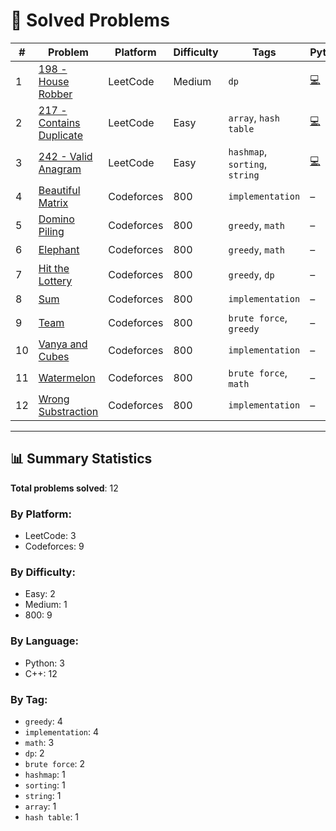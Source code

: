 # 📘 Solved Problems

| # | Problem | Platform | Difficulty | Tags | Python | C++ | Notes |
|----|---------|----------|------------|------|--------|-----|-------|
| 1 | [198 - House Robber](https://leetcode.com/problems/house-robber/description/) | LeetCode | Medium | ``dp`` | [💻](./leetcode/198_house_robber.py) | [💻](./leetcode/198_house_robber.cpp) | [📝](./leetcode/198_house_robber.md) |
| 2 | [217 - Contains Duplicate](https://leetcode.com/problems/contains-duplicate/description/) | LeetCode | Easy | ``array``, ``hash table`` | [💻](./leetcode/217_contains_duplicate.py) | [💻](./leetcode/217_contains_duplicate.cpp) | [📝](./leetcode/217_contains_duplicate.md) |
| 3 | [242 - Valid Anagram](https://leetcode.com/problems/valid-anagram/) | LeetCode | Easy | ``hashmap``, ``sorting``, ``string`` | [💻](./leetcode/242_valid_anagram.py) | [💻](./leetcode/242_valid_anagram.cpp) | [📝](./leetcode/242_valid_anagram.md) |
| 4 | [Beautiful Matrix](https://codeforces.com/problemset/problem/263/A) | Codeforces | 800 | ``implementation`` | – | [💻](./codeforces/beautiful_matrix.cpp) | [📝](./codeforces/beautiful_matrix.md) |
| 5 | [Domino Piling](https://codeforces.com/problemset/problem/50/A) | Codeforces | 800 | ``greedy``, ``math`` | – | [💻](./codeforces/domino_piling.cpp) | [📝](./codeforces/domino_piling.md) |
| 6 | [Elephant](https://codeforces.com/problemset/problem/617/A) | Codeforces | 800 | ``greedy``, ``math`` | – | [💻](./codeforces/elephant.cpp) | [📝](./codeforces/elephant.md) |
| 7 | [Hit the Lottery](https://codeforces.com/problemset/problem/996/A) | Codeforces | 800 | ``greedy``, ``dp`` | – | [💻](./codeforces/hit_lottery.cpp) | [📝](./codeforces/hit_lottery.md) |
| 8 | [Sum](https://codeforces.com/problemset/problem/1742/A) | Codeforces | 800 | ``implementation`` | – | [💻](./codeforces/sum.cpp) | [📝](./codeforces/sum.md) |
| 9 | [Team](https://codeforces.com/problemset/problem/231/A) | Codeforces | 800 | ``brute force``, ``greedy`` | – | [💻](./codeforces/team.cpp) | [📝](./codeforces/team.md) |
| 10 | [Vanya and Cubes](https://codeforces.com/problemset/problem/492/A) | Codeforces | 800 | ``implementation`` | – | [💻](./codeforces/vanya_cubes.cpp) | [📝](./codeforces/vanya_cubes.md) |
| 11 | [Watermelon](https://codeforces.com/problemset/problem/4/A) | Codeforces | 800 | ``brute force``, ``math`` | – | [💻](./codeforces/watermelon.cpp) | [📝](./codeforces/watermelon.md) |
| 12 | [Wrong Substraction](https://codeforces.com/problemset/problem/977/A) | Codeforces | 800 | ``implementation`` | – | [💻](./codeforces/wrong_substraction.cpp) | [📝](./codeforces/wrong_substraction.md) |

---

## 📊 Summary Statistics

**Total problems solved**: 12

### By Platform:
- LeetCode: 3
- Codeforces: 9

### By Difficulty:
- Easy: 2
- Medium: 1
- 800: 9

### By Language:
- Python: 3
- C++: 12

### By Tag:
- ``greedy``: 4
- ``implementation``: 4
- ``math``: 3
- ``dp``: 2
- ``brute force``: 2
- ``hashmap``: 1
- ``sorting``: 1
- ``string``: 1
- ``array``: 1
- ``hash table``: 1
